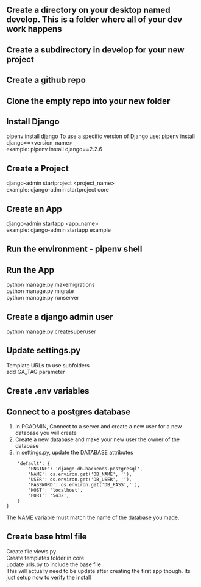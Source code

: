 ## Create a directory on your desktop named develop.  This is a folder where all of your dev work happens

## Create a subdirectory in develop for your new project

## Create a github repo

## Clone the empty repo into your new folder

## Install Django
pipenv install django
To use a specific version of Django use:
pipenv install django==<version_name> <br/>
    example: pipenv install django==2.2.6

## Create a Project
django-admin startproject <project_name> <br/>
    example: django-admin startproject core

## Create an App
django-admin startapp <app_name> <br/>
    example: django-admin startapp example

## Run the environment - pipenv shell

## Run the App
python manage.py makemigrations <br/>
python manage.py migrate <br/>
python manage.py runserver <br/>

## Create a django admin user
python manage.py createsuperuser

## Update settings.py
Template URLs to use subfolders <br/>
add GA_TAG parameter

## Create .env variables

## Connect to a postgres database
1. In PGADMIN, Connect to a server and create a new user for a new database you will create
2. Create a new database and make your new user the owner of the database
3. In settings.py, update the DATABASE attributes 
```DATABASES = {
    'default': {
        'ENGINE': 'django.db.backends.postgresql',
        'NAME': os.environ.get('DB_NAME', ''),
        'USER': os.environ.get('DB_USER', ''),
        'PASSWORD': os.environ.get('DB_PASS',''),
        'HOST': 'localhost',
        'PORT': '5432',
    }
}
``` 
The NAME variable must match the name of the database you made.
## Create base html file
Create file views.py <br/>
Create templates folder in core<br/>
update urls.py to include the base file<br/>
  This will actually need to be update after creating the first app though.  Its just setup now to verify the install
